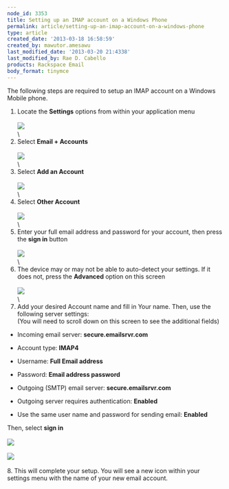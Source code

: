 ```yaml
---
node_id: 3353
title: Setting up an IMAP account on a Windows Phone
permalink: article/setting-up-an-imap-account-on-a-windows-phone
type: article
created_date: '2013-03-18 16:58:59'
created_by: mawutor.amesawu
last_modified_date: '2013-03-20 21:4338'
last_modified_by: Rae D. Cabello
products: Rackspace Email
body_format: tinymce
---
```


The following steps are required to setup an IMAP account on a Windows
Mobile phone.

1. Locate the **Settings** options from within your application menu\
\
![](/knowledge_center/sites/default/files/field/image/1.jpg)\
\
2. Select **Email + Accounts**\
\
![](/knowledge_center/sites/default/files/field/image/2.jpg)\
\
3.  Select **Add an Account**\
\
![](/knowledge_center/sites/default/files/field/image/3.jpg)\
\
4. Select **Other Account**\
\
![](/knowledge_center/sites/default/files/field/image/4.jpg)\
\
5. Enter your full email address and password for your account, then
press the **sign in** button\
\
![](/knowledge_center/sites/default/files/field/image/5.jpg)\
\
6. The device may or may not be able to auto-detect your settings.  If
it does not, press the **Advanced** option on this screen\
\
![](/knowledge_center/sites/default/files/field/image/6.jpg)\
\
7. Add your desired Account name and fill in Your name.  Then, use the
following server settings:\
(You will need to scroll down on this screen to see the additional
fields)

-   Incoming email server: **secure.emailsrvr.com**

-   Account type: **IMAP4**

-   Username: **Full Email address**

-   Password: **Email address password**

-   Outgoing (SMTP) email server: **secure.emailsrvr.com**

-   Outgoing server requires authentication: **Enabled**

-   Use the same user name and password for sending email: **Enabled**

Then, select **sign in**\
\
![](/knowledge_center/sites/default/files/field/image/8.jpg) \
\
![](/knowledge_center/sites/default/files/field/image/9.jpg)\
\
8. This will complete your setup.  You will see a new icon within your
settings menu with the name of your new email account. 

